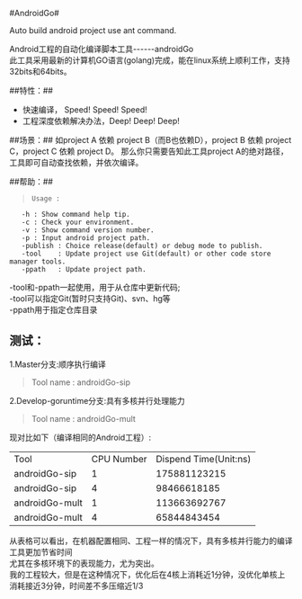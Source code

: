 #AndroidGo#

Auto build android project use ant command.

Android工程的自动化编译脚本工具------androidGo<br>
此工具采用最新的计算机GO语言(golang)完成，能在linux系统上顺利工作，支持32bits和64bits。

##特性：##
* 快速编译， Speed! Speed! Speed!
* 工程深度依赖解决办法，Deep! Deep! Deep!

##场景：##
如project A 依赖 project B（而B也依赖D），project B 依赖 project C，project C 依赖 project D。
那么你只需要告知此工具project A的绝对路径，工具即可自动查找依赖，并依次编译。

##帮助：##
>     Usage :
       -h : Show command help tip.
       -c : Check your environment.
       -v : Show command version number.
       -p : Input android project path.
       -publish : Choice release(default) or debug mode to publish.
       -tool    : Update project use Git(default) or other code store manager tools.
       -ppath   : Update project path.
 -tool和-ppath一起使用，用于从仓库中更新代码;<br>
 -tool可以指定Git(暂时只支持Git)、svn、hg等<br>
 -ppath用于指定仓库目录
 
 测试：<br>
------------
 1.Master分支:顺序执行编译 
 >Tool name : androidGo-sip
 
 2.Develop-goruntime分支:具有多核并行处理能力 
 >Tool name : androidGo-mult
 
 现对比如下（编译相同的Android工程）:
 <table>
    <tr>
        <td>Tool</td><td>CPU Number</td><td>Dispend Time(Unit:ns)</td>
    </tr>
    <tr>
        <td>androidGo-sip</td><td>1</td><td>175881123215</td>
    </tr>
    <tr>
        <td>androidGo-sip</td><td>4</td><td>98466618185</td>
    </tr>
    <tr>
        <td>androidGo-mult</td><td>1</td><td>113663692767</td>
    </tr>
    <tr>
        <td>androidGo-mult</td><td>4</td><td>65844843454</td>
    </tr>
</table>
从表格可以看出，在机器配置相同、工程一样的情况下，具有多核并行能力的编译工具更加节省时间<br>
尤其在多核环境下的表现能力，尤为突出。<br>
我的工程较大，但是在这种情况下，优化后在4核上消耗近1分钟，没优化单核上消耗接近3分钟，时间差不多压缩近1/3

